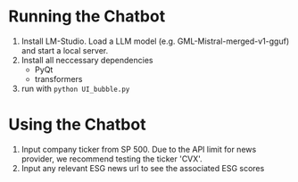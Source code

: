 # Running the Chatbot
1. Install LM-Studio. Load a LLM model (e.g. GML-Mistral-merged-v1-gguf) and start a local server.
2. Install all neccessary dependencies
   - PyQt
   - transformers
3. run with ```python UI_bubble.py```


# Using the Chatbot
1. Input company ticker from SP 500. Due to the API limit for news provider, we recommend testing the ticker 'CVX'.
2. Input any relevant ESG news url to see the associated ESG scores
